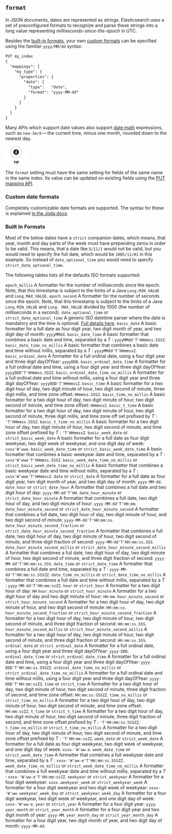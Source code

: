 ## `format`

In JSON documents, dates are represented as strings. Elasticsearch uses a set of preconfigured formats to recognize and parse these strings into a long value representing _milliseconds-since-the-epoch_ in UTC.

Besides the [built-in formats](mapping-date-format.html#built-in-date-formats "Built In Formats"), your own [custom formats](mapping-date-format.html#custom-date-formats "Custom date formats") can be specified using the familiar `yyyy/MM/dd` syntax:
    
    
    PUT my_index
    {
      "mappings": {
        "my_type": {
          "properties": {
            "date": {
              "type":   "date",
              "format": "yyyy-MM-dd"
            }
          }
        }
      }
    }

Many APIs which support date values also support [date math](common-options.html#date-math "Date Mathedit") expressions, such as `now-1m/d` — the current time, minus one month, rounded down to the nearest day.

![Tip](images/icons/tip.png)

The `format` setting must have the same setting for fields of the same name in the same index. Its value can be updated on existing fields using the [PUT mapping API](indices-put-mapping.html "Put Mapping").

### Custom date formats

Completely customizable date formats are supported. The syntax for these is explained [in the Joda docs](http://www.joda.org/joda-time/apidocs/org/joda/time/format/DateTimeFormat.html).

### Built In Formats

Most of the below dates have a `strict` companion dates, which means, that year, month and day parts of the week must have prepending zeros in order to be valid. This means, that a date like `5/11/1` would not be valid, but you would need to specify the full date, which would be `2005/11/01` in this example. So instead of `date_optional_time` you would need to specify `strict_date_optional_time`.

The following tables lists all the defaults ISO formats supported:

`epoch_millis`
     A formatter for the number of milliseconds since the epoch. Note, that this timestamp is subject to the limits of a Java `Long.MIN_VALUE` and `Long.MAX_VALUE`. 
`epoch_second`
     A formatter for the number of seconds since the epoch. Note, that this timestamp is subject to the limits of a Java `Long.MIN_VALUE` and `Long. MAX_VALUE` divided by 1000 (the number of milliseconds in a second). 
`date_optional_time` or `strict_date_optional_time`
     A generic ISO datetime parser where the date is mandatory and the time is optional. [Full details here](http://www.joda.org/joda-time/apidocs/org/joda/time/format/ISODateTimeFormat.html#dateOptionalTimeParser--). 
`basic_date`
     A basic formatter for a full date as four digit year, two digit month of year, and two digit day of month: `yyyyMMdd`. 
`basic_date_time`
     A basic formatter that combines a basic date and time, separated by a _T_ : `yyyyMMdd'T'HHmmss.SSSZ`. 
`basic_date_time_no_millis`
     A basic formatter that combines a basic date and time without millis, separated by a _T_ : `yyyyMMdd'T'HHmmssZ`. 
`basic_ordinal_date`
     A formatter for a full ordinal date, using a four digit year and three digit dayOfYear: `yyyyDDD`. 
`basic_ordinal_date_time`
     A formatter for a full ordinal date and time, using a four digit year and three digit dayOfYear: `yyyyDDD'T'HHmmss.SSSZ`. 
`basic_ordinal_date_time_no_millis`
     A formatter for a full ordinal date and time without millis, using a four digit year and three digit dayOfYear: `yyyyDDD'T'HHmmssZ`. 
`basic_time`
     A basic formatter for a two digit hour of day, two digit minute of hour, two digit second of minute, three digit millis, and time zone offset: `HHmmss.SSSZ`. 
`basic_time_no_millis`
     A basic formatter for a two digit hour of day, two digit minute of hour, two digit second of minute, and time zone offset: `HHmmssZ`. 
`basic_t_time`
     A basic formatter for a two digit hour of day, two digit minute of hour, two digit second of minute, three digit millis, and time zone off set prefixed by _T_ : `'T'HHmmss.SSSZ`. 
`basic_t_time_no_millis`
     A basic formatter for a two digit hour of day, two digit minute of hour, two digit second of minute, and time zone offset prefixed by _T_ : `'T'HHmmssZ`. 
`basic_week_date` or `strict_basic_week_date`
     A basic formatter for a full date as four digit weekyear, two digit week of weekyear, and one digit day of week: `xxxx'W'wwe`. 
`basic_week_date_time` or `strict_basic_week_date_time`
     A basic formatter that combines a basic weekyear date and time, separated by a _T_ : `xxxx'W'wwe'T'HHmmss.SSSZ`. 
`basic_week_date_time_no_millis` or `strict_basic_week_date_time_no_millis`
     A basic formatter that combines a basic weekyear date and time without millis, separated by a _T_ : `xxxx'W'wwe'T'HHmmssZ`. 
`date` or `strict_date`
     A formatter for a full date as four digit year, two digit month of year, and two digit day of month: `yyyy-MM-dd`. 
`date_hour` or `strict_date_hour`
     A formatter that combines a full date and two digit hour of day: `yyyy-MM-dd'T'HH`. 
`date_hour_minute` or `strict_date_hour_minute`
     A formatter that combines a full date, two digit hour of day, and two digit minute of hour: `yyyy-MM-dd'T'HH:mm`. 
`date_hour_minute_second` or `strict_date_hour_minute_second`
     A formatter that combines a full date, two digit hour of day, two digit minute of hour, and two digit second of minute: `yyyy-MM-dd'T'HH:mm:ss`. 
`date_hour_minute_second_fraction` or `strict_date_hour_minute_second_fraction`
     A formatter that combines a full date, two digit hour of day, two digit minute of hour, two digit second of minute, and three digit fraction of second: `yyyy-MM-dd'T'HH:mm:ss.SSS`. 
`date_hour_minute_second_millis` or `strict_date_hour_minute_second_millis`
     A formatter that combines a full date, two digit hour of day, two digit minute of hour, two digit second of minute, and three digit fraction of second: `yyyy-MM-dd'T'HH:mm:ss.SSS`. 
`date_time` or `strict_date_time`
     A formatter that combines a full date and time, separated by a _T_ : `yyyy-MM-dd'T'HH:mm:ss.SSSZZ`. 
`date_time_no_millis` or `strict_date_time_no_millis`
     A formatter that combines a full date and time without millis, separated by a _T_ : `yyyy-MM-dd'T'HH:mm:ssZZ`. 
`hour` or `strict_hour`
     A formatter for a two digit hour of day: `HH`
`hour_minute` or `strict_hour_minute`
     A formatter for a two digit hour of day and two digit minute of hour: `HH:mm`. 
`hour_minute_second` or `strict_hour_minute_second`
     A formatter for a two digit hour of day, two digit minute of hour, and two digit second of minute: `HH:mm:ss`. 
`hour_minute_second_fraction` or `strict_hour_minute_second_fraction`
     A formatter for a two digit hour of day, two digit minute of hour, two digit second of minute, and three digit fraction of second: `HH:mm:ss.SSS`. 
`hour_minute_second_millis` or `strict_hour_minute_second_millis`
     A formatter for a two digit hour of day, two digit minute of hour, two digit second of minute, and three digit fraction of second: `HH:mm:ss.SSS`. 
`ordinal_date` or `strict_ordinal_date`
     A formatter for a full ordinal date, using a four digit year and three digit dayOfYear: `yyyy-DDD`. 
`ordinal_date_time` or `strict_ordinal_date_time`
     A formatter for a full ordinal date and time, using a four digit year and three digit dayOfYear: `yyyy-DDD'T'HH:mm:ss.SSSZZ`. 
`ordinal_date_time_no_millis` or `strict_ordinal_date_time_no_millis`
     A formatter for a full ordinal date and time without millis, using a four digit year and three digit dayOfYear: `yyyy-DDD'T'HH:mm:ssZZ`. 
`time` or `strict_time`
     A formatter for a two digit hour of day, two digit minute of hour, two digit second of minute, three digit fraction of second, and time zone offset: `HH:mm:ss.SSSZZ`. 
`time_no_millis` or `strict_time_no_millis`
     A formatter for a two digit hour of day, two digit minute of hour, two digit second of minute, and time zone offset: `HH:mm:ssZZ`. 
`t_time` or `strict_t_time`
     A formatter for a two digit hour of day, two digit minute of hour, two digit second of minute, three digit fraction of second, and time zone offset prefixed by _T_ : `'T'HH:mm:ss.SSSZZ`. 
`t_time_no_millis` or `strict_t_time_no_millis`
     A formatter for a two digit hour of day, two digit minute of hour, two digit second of minute, and time zone offset prefixed by _T_ : `'T'HH:mm:ssZZ`. 
`week_date` or `strict_week_date`
     A formatter for a full date as four digit weekyear, two digit week of weekyear, and one digit day of week: `xxxx-'W'ww-e`. 
`week_date_time` or `strict_week_date_time`
     A formatter that combines a full weekyear date and time, separated by a _T_ : `xxxx-'W'ww-e'T'HH:mm:ss.SSSZZ`. 
`week_date_time_no_millis` or `strict_week_date_time_no_millis`
     A formatter that combines a full weekyear date and time without millis, separated by a _T_ : `xxxx-'W'ww-e'T'HH:mm:ssZZ`. 
`weekyear` or `strict_weekyear`
     A formatter for a four digit weekyear: `xxxx`. 
`weekyear_week` or `strict_weekyear_week`
     A formatter for a four digit weekyear and two digit week of weekyear: `xxxx-'W'ww`. 
`weekyear_week_day` or `strict_weekyear_week_day`
     A formatter for a four digit weekyear, two digit week of weekyear, and one digit day of week: `xxxx-'W'ww-e`. 
`year` or `strict_year`
     A formatter for a four digit year: `yyyy`. 
`year_month` or `strict_year_month`
     A formatter for a four digit year and two digit month of year: `yyyy-MM`. 
`year_month_day` or `strict_year_month_day`
     A formatter for a four digit year, two digit month of year, and two digit day of month: `yyyy-MM-dd`. 
